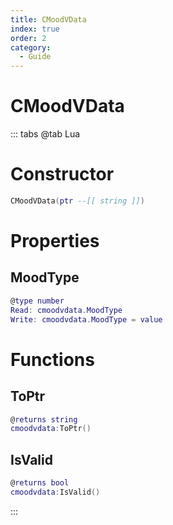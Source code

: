 ```yaml
---
title: CMoodVData
index: true
order: 2
category:
  - Guide
---
```


# CMoodVData

::: tabs
@tab Lua
# Constructor
```lua
CMoodVData(ptr --[[ string ]])
```
# Properties
## MoodType 
```lua
@type number
Read: cmoodvdata.MoodType
Write: cmoodvdata.MoodType = value
```
# Functions
## ToPtr
```lua
@returns string
cmoodvdata:ToPtr()
```
## IsValid
```lua
@returns bool
cmoodvdata:IsValid()
```

:::